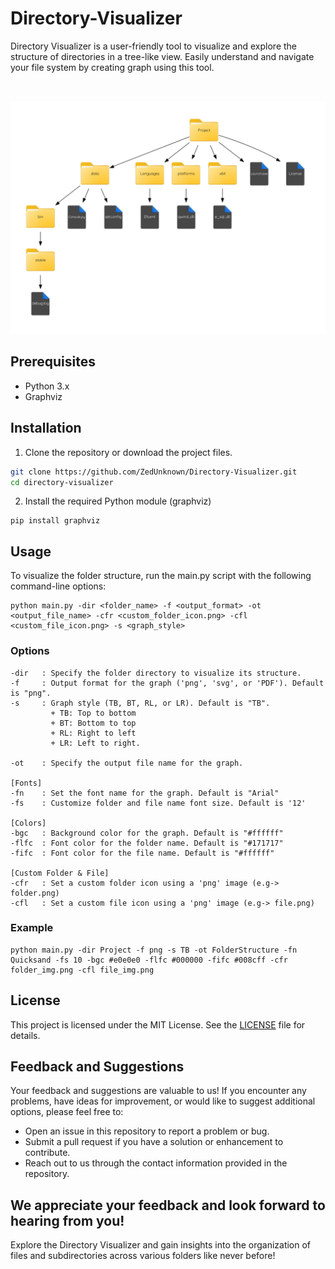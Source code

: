 # Directory-Visualizer

Directory Visualizer is a user-friendly tool to visualize and explore the structure of directories in a tree-like view. Easily understand and navigate your file system by creating graph using this tool.

&nbsp;

<img width="720px" src="https://github.com/ZedUnknown/Directory-Visualizer/blob/main/Images/Graph-bg.png" alt="Image"/>

## Prerequisites

- Python 3.x
- Graphviz

## Installation
1. Clone the repository or download the project files.
```bash
git clone https://github.com/ZedUnknown/Directory-Visualizer.git
cd directory-visualizer
```
2. Install the required Python module (graphviz)
```
pip install graphviz
```

## Usage
To visualize the folder structure, run the main.py script with the following command-line options:
```
python main.py -dir <folder_name> -f <output_format> -ot <output_file_name> -cfr <custom_folder_icon.png> -cfl <custom_file_icon.png> -s <graph_style>
```

### Options

```
-dir   : Specify the folder directory to visualize its structure.
-f     : Output format for the graph ('png', 'svg', or 'PDF'). Default is "png".
-s     : Graph style (TB, BT, RL, or LR). Default is "TB".
         + TB: Top to bottom
         + BT: Bottom to top
         + RL: Right to left
         + LR: Left to right.

-ot    : Specify the output file name for the graph.

[Fonts]
-fn    : Set the font name for the graph. Default is "Arial"
-fs    : Customize folder and file name font size. Default is '12'
  
[Colors]
-bgc   : Background color for the graph. Default is "#ffffff"
-flfc  : Font color for the folder name. Default is "#171717"
-fifc  : Font color for the file name. Default is "#ffffff"

[Custom Folder & File]
-cfr   : Set a custom folder icon using a 'png' image (e.g-> folder.png)
-cfl   : Set a custom file icon using a 'png' image (e.g-> file.png)
```

### Example
```
python main.py -dir Project -f png -s TB -ot FolderStructure -fn Quicksand -fs 10 -bgc #e0e0e0 -flfc #000000 -fifc #008cff -cfr folder_img.png -cfl file_img.png
```

## License

This project is licensed under the MIT License. See the [LICENSE](LICENSE) file for details.

## Feedback and Suggestions
Your feedback and suggestions are valuable to us! If you encounter any problems, have ideas for improvement, or would like to suggest additional options, please feel free to:

- Open an issue in this repository to report a problem or bug.
- Submit a pull request if you have a solution or enhancement to contribute.
- Reach out to us through the contact information provided in the repository.

We appreciate your feedback and look forward to hearing from you!
---

Explore the Directory Visualizer and gain insights into the organization of files and subdirectories across various folders like never before!

